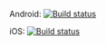 Android: [![Build status](https://build.appcenter.ms/v0.1/apps/661b729a-424c-40a3-a18d-fe4c23d5d573/branches/dev/badge)](https://appcenter.ms)

iOS: [![Build status](https://build.appcenter.ms/v0.1/apps/0c797704-1579-4c2d-9b44-86d9d94ad355/branches/dev/badge)](https://appcenter.ms)

